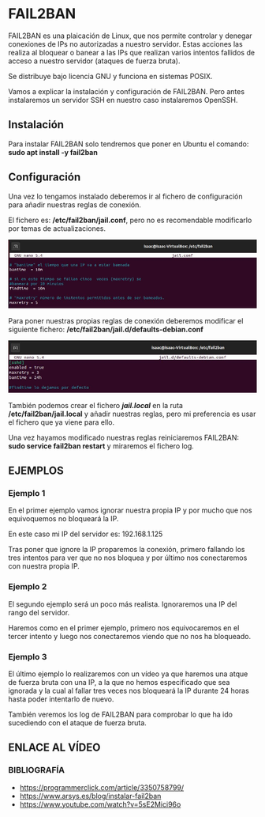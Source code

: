 # FAIL2BAN
FAIL2BAN es una plaicación de Linux, que nos permite controlar y denegar conexiones de IPs no autorizadas a nuestro servidor.
Estas acciones las realiza al bloquear o banear a las IPs que realizan varios intentos fallidos de acceso a nuestro servidor (ataques de fuerza bruta).

Se distribuye bajo licencia GNU y funciona en sistemas POSIX.

Vamos a explicar la instalación y configuración de FAIL2BAN.
Pero antes instalaremos un servidor SSH en nuestro caso instalaremos OpenSSH.

## Instalación

Para instalar FAIL2BAN solo tendremos que poner en Ubuntu el comando: 
**sudo apt install -y fail2ban**

## Configuración

Una vez lo tengamos instalado deberemos ir al fichero de configuración para añadir nuestras reglas de conexión.

El fichero es: **/etc/fail2ban/jail.conf**, pero no es recomendable modificarlo por temas de actualizaciones.

![fichero](https://github.com/isaacperezb/FAIL2BAN/blob/main/FAIL2BAN/1.JPG)

Para poner nuestras propias reglas de conexión deberemos modificar el siguiente fichero: **/etc/fail2ban/jail.d/defaults-debian.conf**

<img src="FAIL2BAN\2.JPG" alt="fichero-local">

También podemos crear el fichero ***jail.local*** en la ruta **/etc/fail2ban/jail.local** y añadir nuestras reglas, pero mi preferencia es usar el fichero que ya viene para ello.

Una vez hayamos modificado nuestras reglas reiniciaremos FAIL2BAN: **sudo service fail2ban restart** y miraremos el fichero log.




## EJEMPLOS
### Ejemplo 1
En el primer ejemplo vamos ignorar nuestra propia IP y por mucho que nos equivoquemos no bloqueará la IP.

En este caso mi IP del servidor es: 192.168.1.125

Tras poner que ignore la IP proparemos la conexión, primero fallando los tres intentos para ver que no nos bloquea y por último nos conectaremos con nuestra propia IP.

### Ejemplo 2
El segundo ejemplo será un poco más realista.
Ignoraremos una IP del rango del servidor.

Haremos como en el primer ejemplo, primero nos equivocaremos en el tercer intento y luego nos conectaremos viendo que no nos ha bloqueado.

### Ejemplo 3

El último ejemplo lo realizaremos con un vídeo ya que haremos una atque de fuerza bruta con una IP, a la que no hemos especificado que sea ignorada y la cual al fallar tres veces nos bloqueará la IP durante 24 horas hasta poder intentarlo de nuevo.

También veremos los log de FAIL2BAN para comprobar lo que ha ido sucediendo con el ataque de fuerza bruta.

## ENLACE AL VÍDEO


### BIBLIOGRAFÍA
- https://programmerclick.com/article/3350758799/
- https://www.arsys.es/blog/instalar-fail2ban
- https://www.youtube.com/watch?v=5sE2Mici96o

